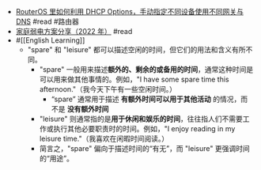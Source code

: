 - [RouterOS 里如何利用 DHCP Options，手动指定不同设备使用不同网关与 DNS](https://rosjb.github.io/2020/09/05/Options%E7%AE%80%E5%8D%95%E8%AE%BE%E7%BD%AE/) #read #路由器
- [家庭弱电方案分享（2022 年）](https://taresky.com/network-setup-2022) #read
- #[[English Learning]]
	- "spare" 和 "leisure" 都可以描述空闲的时间，但它们的用法和含义有所不同。
		- "spare" 一般用来描述**额外的、剩余的或备用的时间**，通常这种时间是可以用来做其他事情的。例如，"I have some spare time this afternoon."（我今天下午有一些空闲时间。）
			- “spare” 通常用于描述 **有额外时间可以用于其他活动** 的情况，而不是 **没有额外时间**
		- "leisure" 则通常指的是**用于休闲和娱乐的时间**，往往指人们不需要工作或执行其他必要职责时的时间。例如，"I enjoy reading in my leisure time."（我喜欢在闲暇时间阅读。）
		- 简言之，"spare" 偏向于描述时间的“有无”，而 "leisure" 更强调时间的“用途”。